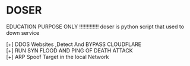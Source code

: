 # DOSER
EDUCATION PURPOSE ONLY  !!!!!!!!!!!!!
doser is python script that used to down service

[+] DDOS Websites ,Detect And BYPASS CLOUDFLARE <br>
[+] RUN SYN FLOOD AND PING OF DEATH ATTACK<br>
[+] ARP Spoof Target in the local Network<br>
